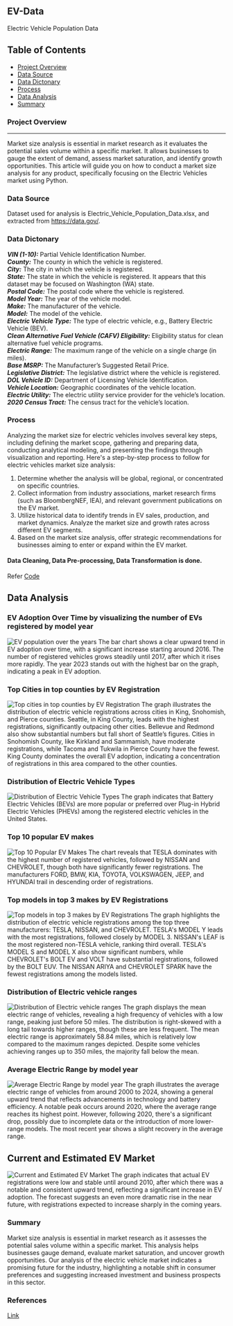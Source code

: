 ## EV-Data
Electric Vehicle Population Data

## Table of Contents

- [Project Overview](#project-overview)
- [Data Source](#data-source)
- [Data Dictonary](#data-dictonary)
- [Process](#process)
- [Data Analysis](#data-analysis)
- [Summary](#summary)

### Project Overview 
---

Market size analysis is essential in market research as it evaluates the potential sales volume within a specific market. It allows businesses to gauge the extent of demand, assess market saturation, and identify growth opportunities. This article will guide you on how to conduct a market size analysis for any product, specifically focusing on the Electric Vehicles market using Python.

### Data Source

Dataset used for analysis is Electric_Vehicle_Population_Data.xlsx, and extracted from https://data.gov/.

### Data Dictonary 
***VIN (1-10):*** Partial Vehicle Identification Number.  
***County:*** The county in which the vehicle is registered.  
***City:*** The city in which the vehicle is registered.  
***State:*** The state in which the vehicle is registered. It appears that this dataset may be focused on Washington (WA) state.  
***Postal Code:*** The postal code where the vehicle is registered.  
***Model Year:*** The year of the vehicle model.  
***Make:*** The manufacturer of the vehicle.  
***Model:*** The model of the vehicle.  
***Electric Vehicle Type:*** The type of electric vehicle, e.g., Battery Electric Vehicle (BEV).  
***Clean Alternative Fuel Vehicle (CAFV) Eligibility:*** Eligibility status for clean alternative fuel vehicle programs.  
***Electric Range:*** The maximum range of the vehicle on a single charge (in miles).  
***Base MSRP:*** The Manufacturer’s Suggested Retail Price.  
***Legislative District:*** The legislative district where the vehicle is registered.  
***DOL Vehicle ID:*** Department of Licensing Vehicle Identification.  
***Vehicle Location:*** Geographic coordinates of the vehicle location.  
***Electric Utility:*** The electric utility service provider for the vehicle’s location.  
***2020 Census Tract:*** The census tract for the vehicle’s location.  


### Process

Analyzing the market size for electric vehicles involves several key steps, including defining the market scope, gathering and preparing data, conducting analytical modeling, and presenting the findings through visualization and reporting. Here's a step-by-step process to follow for electric vehicles market size analysis:  
1. Determine whether the analysis will be global, regional, or concentrated on specific countries.
2. Collect information from industry associations, market research firms (such as BloombergNEF, IEA), and relevant government publications on the EV market.
3. Utilize historical data to identify trends in EV sales, production, and market dynamics. Analyze the market size and growth rates across different EV segments.
4. Based on the market size analysis, offer strategic recommendations for businesses aiming to enter or expand within the EV market.


#### Data Cleaning, Data Pre-processing, Data Transformation is done.
Refer [Code](template.py)

## Data Analysis

### EV Adoption Over Time by visualizing the number of EVs registered by model year
![EV population over the years](output/output1.png)
The bar chart shows a clear upward trend in EV adoption over time, with a significant increase starting around 2016. The number of registered vehicles grows steadily until 2017, after which it rises more rapidly. The year 2023 stands out with the highest bar on the graph, indicating a peak in EV adoption.

### Top Cities in top counties by EV Registration
![Top cities in top counties by EV Registration](output/output2.png)
The graph illustrates the distribution of electric vehicle registrations across cities in King, Snohomish, and Pierce counties. Seattle, in King County, leads with the highest registrations, significantly outpacing other cities. Bellevue and Redmond also show substantial numbers but fall short of Seattle’s figures. Cities in Snohomish County, like Kirkland and Sammamish, have moderate registrations, while Tacoma and Tukwila in Pierce County have the fewest. King County dominates the overall EV adoption, indicating a concentration of registrations in this area compared to the other counties.

### Distribution of Electric Vehicle Types
![Distribution of Electric Vehicle Types](output/output3.png)
The graph indicates that Battery Electric Vehicles (BEVs) are more popular or preferred over Plug-in Hybrid Electric Vehicles (PHEVs) among the registered electric vehicles in the United States.

### Top 10 popular EV makes
![Top 10 Popular EV Makes](output/output4.png)
The chart reveals that TESLA dominates with the highest number of registered vehicles, followed by NISSAN and CHEVROLET, though both have significantly fewer registrations. The manufacturers FORD, BMW, KIA, TOYOTA, VOLKSWAGEN, JEEP, and HYUNDAI trail in descending order of registrations.

### Top models in top 3 makes by EV Registrations
![Top models in top 3 makes by EV Registrations](output/output5.png)
The graph highlights the distribution of electric vehicle registrations among the top three manufacturers: TESLA, NISSAN, and CHEVROLET. TESLA's MODEL Y leads with the most registrations, followed closely by MODEL 3. NISSAN's LEAF is the most registered non-TESLA vehicle, ranking third overall. TESLA's MODEL S and MODEL X also show significant numbers, while CHEVROLET's BOLT EV and VOLT have substantial registrations, followed by the BOLT EUV. The NISSAN ARIYA and CHEVROLET SPARK have the fewest registrations among the models listed.

### Distribution of Electric vehicle ranges
![Distribution of Electric vehicle ranges](output/output6.png)
The graph displays the mean electric range of vehicles, revealing a high frequency of vehicles with a low range, peaking just before 50 miles. The distribution is right-skewed with a long tail towards higher ranges, though these are less frequent. The mean electric range is approximately 58.84 miles, which is relatively low compared to the maximum ranges depicted. Despite some vehicles achieving ranges up to 350 miles, the majority fall below the mean.

### Average Electric Range by model year
![Average Electric Range by model year](output/output7.png)
The graph illustrates the average electric range of vehicles from around 2000 to 2024, showing a general upward trend that reflects advancements in technology and battery efficiency. A notable peak occurs around 2020, where the average range reaches its highest point. However, following 2020, there's a significant drop, possibly due to incomplete data or the introduction of more lower-range models. The most recent year shows a slight recovery in the average range.

## Current and Estimated EV Market 
![Current and Estimated EV Market ](output/output8.png)
The graph indicates that actual EV registrations were low and stable until around 2010, after which there was a notable and consistent upward trend, reflecting a significant increase in EV adoption. The forecast suggests an even more dramatic rise in the near future, with registrations expected to increase sharply in the coming years.



### Summary
Market size analysis is essential in market research as it assesses the potential sales volume within a specific market. This analysis helps businesses gauge demand, evaluate market saturation, and uncover growth opportunities. Our analysis of the electric vehicle market indicates a promising future for the industry, highlighting a notable shift in consumer preferences and suggesting increased investment and business prospects in this sector.


### References
[Link](https://thecleverprogrammer.com/2023/07/22/data-analysis-projects-using-python/)



